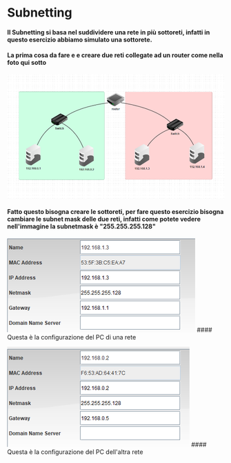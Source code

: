 # Subnetting

#### Il Subnetting si basa nel suddividere una rete in più sottoreti, infatti in questo esercizio abbiamo simulato una sottorete.
#### La prima cosa da fare e e creare due reti collegate ad un router come nella foto qui sotto

![Subnetting](./Img/Subnetting.png)

#### Fatto questo bisogna creare le sottoreti, per fare questo esercizio bisogna cambiare le subnet mask delle due reti, infatti come potete vedere nell'immagine la subnetmask è "255.255.255.128" 

![Esempio1](./Img/Esempio1.png)  #### Questa è la configurazione del PC di una rete

![Esempio2](./Img/Esempio2.png)  #### Questa è la configurazione del PC dell'altra rete



